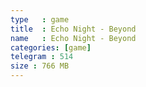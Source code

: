 ```yaml
---
type   : game
title  : Echo Night - Beyond
name   : Echo Night - Beyond
categories: [game]
telegram : 514
size : 766 MB
---
```



